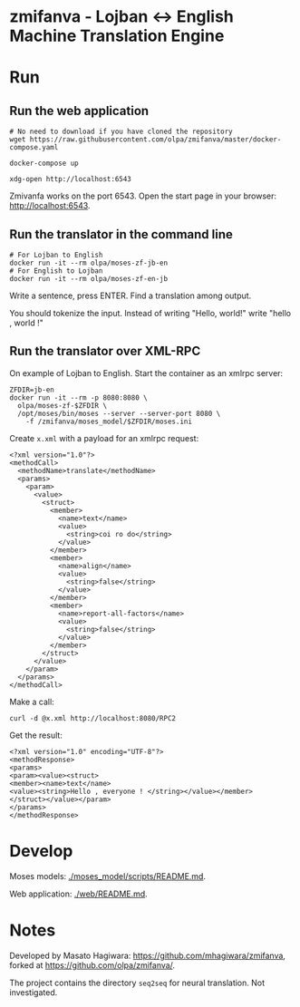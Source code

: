 # zmifanva - Lojban ↔ English Machine Translation Engine

# Run

## Run the web application

```
# No need to download if you have cloned the repository
wget https://raw.githubusercontent.com/olpa/zmifanva/master/docker-compose.yaml

docker-compose up

xdg-open http://localhost:6543
```

Zmivanfa works on the port 6543. Open the start page in your browser: <http://localhost:6543>.

## Run the translator in the command line

```
# For Lojban to English
docker run -it --rm olpa/moses-zf-jb-en
# For English to Lojban
docker run -it --rm olpa/moses-zf-en-jb
```

Write a sentence, press ENTER. Find a translation among output.

You should tokenize the input. Instead of writing "Hello, world!" write "hello , world !"

## Run the translator over XML-RPC

On example of Lojban to English. Start the container as an xmlrpc server:

```
ZFDIR=jb-en
docker run -it --rm -p 8080:8080 \
  olpa/moses-zf-$ZFDIR \
  /opt/moses/bin/moses --server --server-port 8080 \
    -f /zmifanva/moses_model/$ZFDIR/moses.ini
```

Create `x.xml` with a payload for an xmlrpc request:

```
<?xml version="1.0"?>
<methodCall>
  <methodName>translate</methodName>
  <params>
    <param>
      <value>
        <struct>
          <member>
            <name>text</name>
            <value>
              <string>coi ro do</string>
            </value>
          </member>
          <member>
            <name>align</name>
            <value>
              <string>false</string>
            </value>
          </member>
          <member>
            <name>report-all-factors</name>
            <value>
              <string>false</string>
            </value>
          </member>
        </struct>
      </value>
    </param>
  </params>
</methodCall>
```

Make a call:

```
curl -d @x.xml http://localhost:8080/RPC2
```

Get the result:

```
<?xml version="1.0" encoding="UTF-8"?>
<methodResponse>
<params>
<param><value><struct>
<member><name>text</name>
<value><string>Hello , everyone ! </string></value></member>
</struct></value></param>
</params>
</methodResponse>
```

# Develop

Moses models: [./moses_model/scripts/README.md](./moses_model/scripts/README.md).

Web application: [./web/README.md](./web/README.md).

# Notes

Developed by Masato Hagiwara: <https://github.com/mhagiwara/zmifanva>, forked at <https://github.com/olpa/zmifanva/>.

The project contains the directory `seq2seq` for neural translation. Not investigated.
